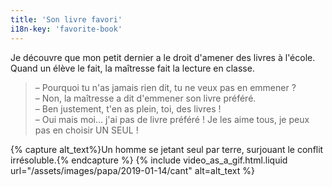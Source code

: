 ```yaml
---
title: 'Son livre favori'
i18n-key: 'favorite-book'
---
```


Je découvre que mon petit dernier a le droit d'amener des livres à l'école. Quand un élève le fait, la maîtresse fait la lecture en classe.

<!-- more -->

> – Pourquoi tu n'as jamais rien dit, tu ne veux pas en emmener ?  
> – Non, la maîtresse a dit d'emmener son livre préféré.  
> – Ben justement, t'en as plein, toi, des livres !  
> – Oui mais moi… j'ai pas de livre préféré ! Je les aime tous, je peux pas en choisir UN SEUL !

{% capture alt_text%}Un homme se jetant seul par terre, surjouant le conflit irrésoluble.{% endcapture %}
{% include video_as_a_gif.html.liquid
url="/assets/images/papa/2019-01-14/cant"
alt=alt_text
%}